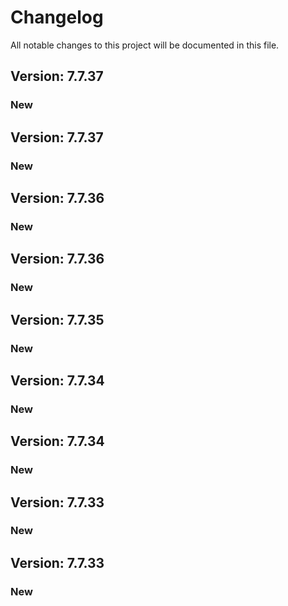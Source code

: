 # Changelog

All notable changes to this project will be documented in this file.

## Version: 7.7.37

### New


## Version: 7.7.37

### New


## Version: 7.7.36

### New


## Version: 7.7.36

### New


## Version: 7.7.35

### New


## Version: 7.7.34

### New


## Version: 7.7.34

### New


## Version: 7.7.33

### New


## Version: 7.7.33

### New
